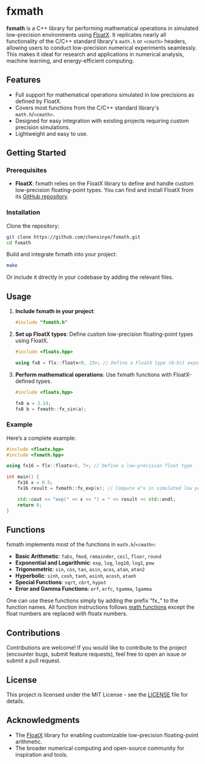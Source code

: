 # fxmath

**fxmath** is a C++ library for performing mathematical operations in simulated low-precision environments using [FloatX](https://github.com/oprecomp/FloatX). It replicates nearly all functionality of the C/C++ standard library's `math.h` or `<cmath>` headers, allowing users to conduct low-precision numerical experiments seamlessly. This makes it ideal for research and applications in numerical analysis, machine learning, and energy-efficient computing.

## Features

- Full support for mathematical operations simulated in low precisions as defined by FloatX.
- Covers most functions from the C/C++ standard library's `math.h`/`<cmath>`.
- Designed for easy integration with existing projects requiring custom precision simulations.
- Lightweight and easy to use.

## Getting Started

### Prerequisites

- **FloatX**: fxmath relies on the FloatX library to define and handle custom low-precision floating-point types. You can find and install FloatX from its [GitHub repository](https://github.com/oprecomp/FloatX).

### Installation

Clone the repository:
```bash
git clone https://github.com/chenxinye/fxmath.git
cd fxmath
```

Build and integrate fxmath into your project:
```bash
make
```

Or include it directly in your codebase by adding the relevant files.

## Usage

1. **Include fxmath in your project**:
   ```cpp
   #include "fxmath.h"
   ```

2. **Set up FloatX types**:
   Define custom low-precision floating-point types using FloatX.
   ```cpp
   #include <floatx.hpp>

   using fx8 = flx::floatx<8, 23>; // Define a FloatX type (8-bit exponent, 23-bit mantissa)
   ```

3. **Perform mathematical operations**:
   Use fxmath functions with FloatX-defined types.
   ```cpp
   #include <floatx.hpp>

   fx8 a = 3.14;
   fx8 b = fxmath::fx_sin(a);
   ```

### Example

Here’s a complete example:
```cpp
#include <floatx.hpp>
#include <fxmath.hpp>

using fx16 = flx::floatx<8, 7>; // Define a low-precision float type

int main() {
    fx16 x = 0.5;
    fx16 result = fxmath::fx_exp(x); // Compute e^x in simulated low precision

    std::cout << "exp(" << x << ") = " << result << std::endl;
    return 0;
}
```

## Functions

fxmath implements most of the functions in `math.h`/`<cmath>`:

- **Basic Arithmetic**: `fabs`, `fmod`, `remainder`, `ceil`, `floor`, `round`
- **Exponential and Logarithmic**: `exp`, `log`, `log10`, `log2`, `pow`
- **Trigonometric**: `sin`, `cos`, `tan`, `asin`, `acos`, `atan`, `atan2`
- **Hyperbolic**: `sinh`, `cosh`, `tanh`, `asinh`, `acosh`, `atanh`
- **Special Functions**: `sqrt`, `cbrt`, `hypot`
- **Error and Gamma Functions**: `erf`, `erfc`, `tgamma`, `lgamma`

One can use these functions simply by adding the prefix "fx_" to the function names.
All function instructions follows [math functions](https://en.cppreference.com/w/cpp/header/cmath) except the float numbers are replaced with floatx numbers. 

## Contributions

Contributions are welcome! If you would like to contribute to the project (encounter bugs, submit feature requests), feel free to open an issue or submit a pull request.

## License

This project is licensed under the MIT License - see the [LICENSE](LICENSE) file for details.

## Acknowledgments

- The [FloatX](https://github.com/oprecomp/FloatX) library for enabling customizable low-precision floating-point arithmetic.
- The broader numerical computing and open-source community for inspiration and tools.

